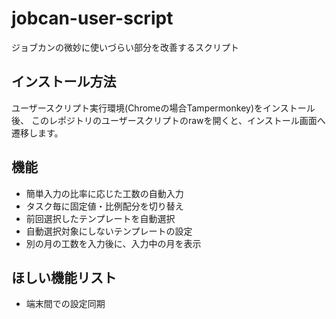 # jobcan-user-script
ジョブカンの微妙に使いづらい部分を改善するスクリプト

## インストール方法
ユーザースクリプト実行環境(Chromeの場合Tampermonkey)をインストール後、
このレポジトリのユーザースクリプトのrawを開くと、インストール画面へ遷移します。

## 機能
- 簡単入力の比率に応じた工数の自動入力
- タスク毎に固定値・比例配分を切り替え
- 前回選択したテンプレートを自動選択
- 自動選択対象にしないテンプレートの設定
- 別の月の工数を入力後に、入力中の月を表示

## ほしい機能リスト
- 端末間での設定同期
